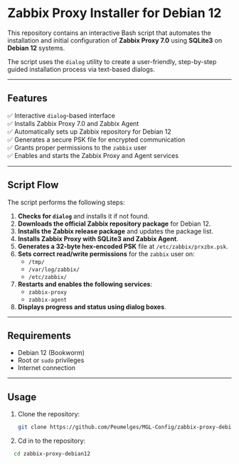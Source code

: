 # Zabbix Proxy Installer for Debian 12

This repository contains an interactive Bash script that automates the installation and initial configuration of **Zabbix Proxy 7.0** using **SQLite3** on **Debian 12** systems.

The script uses the `dialog` utility to create a user-friendly, step-by-step guided installation process via text-based dialogs.

---

## Features

✅ Interactive `dialog`-based interface  
✅ Installs Zabbix Proxy 7.0 and Zabbix Agent  
✅ Automatically sets up Zabbix repository for Debian 12  
✅ Generates a secure PSK file for encrypted communication  
✅ Grants proper permissions to the `zabbix` user  
✅ Enables and starts the Zabbix Proxy and Agent services  

---

## Script Flow

The script performs the following steps:

1. **Checks for `dialog`** and installs it if not found.
2. **Downloads the official Zabbix repository package** for Debian 12.
3. **Installs the Zabbix release package** and updates the package list.
4. **Installs Zabbix Proxy with SQLite3 and Zabbix Agent**.
5. **Generates a 32-byte hex-encoded PSK** file at `/etc/zabbix/prxzbx.psk`.
6. **Sets correct read/write permissions** for the `zabbix` user on:
   - `/tmp/`
   - `/var/log/zabbix/`
   - `/etc/zabbix/`
7. **Restarts and enables the following services**:
   - `zabbix-proxy`
   - `zabbix-agent`
8. **Displays progress and status using dialog boxes**.

---

## Requirements

- Debian 12 (Bookworm)
- Root or `sudo` privileges
- Internet connection

---

## Usage

1. Clone the repository:

   ```bash
   git clone https://github.com/Peumelges/MGL-Config/zabbix-proxy-debian12.git
2. Cd in to the repository:
 ```bash
   cd zabbix-proxy-debian12
